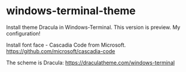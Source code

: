 # windows-terminal-theme
Install theme Dracula in Windows-Terminal. This version is preview. My configuration!


Install font face - Cascadia Code from Microsoft. 
https://github.com/microsoft/cascadia-code

The scheme is Dracula:
https://draculatheme.com/windows-terminal



